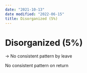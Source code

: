```yaml
---
date: "2021-10-13"
date modified: "2022-06-15"
title: Disorganized (5%)
---
```


# Disorganized (5%)
-> No consistent pattern by leave

No consistent pattern on return

